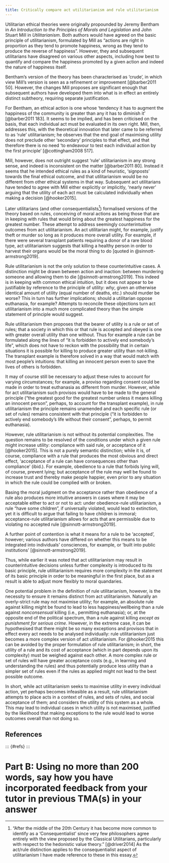 ```yaml
---
title: Critically compare act utilitarianism and rule utilitarianism
---
```


Utilitarian ethical theories were originally propounded by Jeremy Bentham in *An Introduction to the Principles of Morals and Legislation* and John Stuart Mill in *Utilitarianism*. Both authors would have agreed on the basic principle of utilitarianism, formulated by Mill as “actions are right in proportion as they tend to promote happiness, wrong as they tend to produce the reverse of happiness”. However, they and subsequent utilitarians have disagreed on various other aspects, including how best to quantify and compare the happiness promoted by a given action and indeed the nature of happiness itself.

Bentham’s version of the theory has been characterised as ‘crude’, in which view Mill’s version is seen as a refinement or improvement [@barber2011 50]. However, the changes Mill proposes are significant enough that subsequent authors have developed them into what is in effect an entirely distinct subtheory, requiring separate justification.

For Bentham, an ethical action is one whose ‘tendency it has to augment the happiness of the community is greater than any it has to diminish it’ [@barber2011 183]. It seems to be implied, and has been criticised on the basis, that each individual act must be evaluated in its own right. Mill, then, addresses this, with the theoretical innovation that later came to be referred to as ‘rule’ utilitarianism; he observes that the end goal of maximising utility does not preclude other ‘secondary’ principles to that effect, and that therefore there is no need ‘to endeavour to test each individual action by the first principle’ [@cottingham2008 517].

Mill, however, does not outright suggest ‘rule’ utilitarianism in any strong sense, and indeed is inconsistent on the matter [@barber2011 80]. Instead it seems that he intended ethical rules as a kind of heuristic, ‘signposts’ towards the final ethical outcome, and that utilitarianism would be no different from other ethical systems in that way. Subsequent act utilitarians have tended to agree with Mill either explicitly or implicitly, ‘nearly never’ arguing that the utility of each act must be calculated individually when making a decision [@hooker2015].

Later utilitarians (and other consequentialists[^conseq]) formalised versions of the theory based on rules, conceiving of moral actions as being those that are in keeping with rules that would bring about the greatest happiness for the greatest number. These attempt to address seemingly counterintuitive outcomes from act utilitarianism. An act utilitarian might, for example, justify theft or murder so long as it produces more overall utility. For example, if there were several transplant patients requiring a donor of a rare blood type, act utilitarianism suggests that killing a healthy person in order to harvest their organs would be the moral thing to do [quoted in @sinnott-armstrong2019].

[^conseq]: “After the middle of the 20th Century it has become more common to identify as a ‘Consequentialist’ since very few philosophers agree entirely with the view proposed by the Classical Utilitarians, particularly with respect to the hedonistic value theory.” [@driver2014] As the act/rule distinction applies to the consequentialist aspect of utilitarianism I have made reference to these in this essay.

Rule utilitarianism is not the only solution to these counterintuitive cases. A distinction might be drawn between action and inaction: between murdering someone and allowing them to die [@sinnott-armstrong2019]. This indeed is in keeping with common ethical intuition, but it does not appear to be justifiable by reference to the principle of utility: *why*, given an otherwise identical amount of utility (equal number of deaths, etc.) should murder be worse? This in turn has further implications; should a utilitarian oppose euthanasia, for example? Attempts to reconcile these objections turn act utilitarianism into a much more complicated theory than the simple statement of principle would suggest.

Rule utilitarianism then proposes that the bearer of utility is a rule or set of rules; that a society in which this or that rule is accepted and obeyed is one with greater overall utility than one without. Thus for example a rule can be formulated along the lines of “it is forbidden to actively end somebody’s life”, which does not have to reckon with the possibility that in certain situations it is possible for killing to produce greater utility than not-killing. The transplant example is therefore solved in a way that would match with most people’s intuitions: that killing an innocent person even to save the lives of others is forbidden.

It may of course still be necessary to adjust these rules to account for varying circumstances; for example, a proviso regarding consent could be made in order to treat euthanasia as different from murder. However, while for act utilitarianism such provisos would have to be made to the general principle (“the greatest good for the greatest number unless it means killing an innocent person”, perhaps, to account for the transplant example), in rule utilitarianism the principle remains unamended and each specific rule (or set of rules) remains consistent with that principle (“it is forbidden to actively end somebody’s life without their consent”, perhaps, to permit euthanasia).

However, rule utilitarianism is not without its potential complexities. The question remains to be resolved of the conditions under which a given rule might increase utility: compliance with said rule, or acceptance of it [@hooker2015]. This is not a purely semantic distinction; while it is, of course, compliance with a rule that produces the most obvious and direct effect, ‘acceptance of a rule can have consequences other than compliance’ (ibid.). For example, obedience to a rule that forbids lying will, of course, prevent lying; but acceptance of the rule may well be found to increase trust and thereby make people happier, even prior to any situation in which the rule could be complied with or broken. 

Basing the moral judgment on the acceptance rather than obedience of a rule also produces more intuitive answers in cases where it may be acceptable either to act or not to act: under obedience-rule utilitarianism, a rule “have some children”, if universally violated, would lead to extinction, yet it is difficult to argue that failing to have children is immoral; acceptance-rule utilitarianism allows for acts that are permissible due to violating no accepted rule [@sinnott-armstrong2019].

A further point of contention is what it means for a rule to be ‘accepted’, however; various authors have differed on whether this means to be integrated into individuals’ consciences, for example, or ‘built into public institutions’ [@sinnott-armstrong2019].

Thus, while earlier it was noted that act utilitarianism may result in counterintuitive decisions unless further complexity is introduced to its basic principle, rule utilitarianism requires more complexity in the statement of its basic principle in order to be meaningful in the first place, but as a result is able to adjust more flexibly to moral quandaries.

One potential problem in the definition of rule utilitarianism, however, is the necessity to ensure it remains distinct from act utilitarianism. Naturally an overly-strict rule may not maximise utility; for example, an absolute rule against killing might be found to lead to less happiness/wellbeing than a rule against _nonconsensual_ killing (i.e., permitting euthanasia); or, at the opposite end of the political spectrum, than a rule against killing _except as punishment for serious crime_. However, in the extreme case, it can be hypothesised that there might be so many exceptions and provisos that in effect every act needs to be analysed individually: rule utilitarianism just becomes a more complex version of act utilitarianism. For @hooker2015 this can be avoided by the proper formulation of rule utilitarianism; in short, the utility of a rule and its cost of acceptance (which in part depends upon its complexity) must be weighed against each other. A more complex rule or set of rules will have greater acceptance costs (e.g., in learning and understanding the rules) and thus potentially produce less utility than a simpler set of rules even if the rules as applied might not lead to the best possible outcome.

In short, while act utilitarianism seeks to maximise utility in every individual action, yet perhaps becomes infeasible as a result, rule utilitarianism attempts to place acts in a context of rules, and sets of rules, and social acceptance of them; and considers the utility of this system as a whole. This may lead to individual cases in which utility is not maximised, justified by the likelihood that making exceptions to the rule would lead to worse outcomes overall than not doing so.

## References

::: {#refs}
:::

# Part B: Using no more than 200 words, say how you have incorporated feedback from your tutor in previous TMA(s) in your answer

